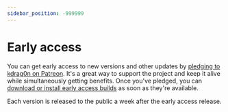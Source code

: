 ```yaml
---
sidebar_position: -999999
---
```


# Early access

You can get early access to new versions and other updates by [pledging to kdrag0n on Patreon](https://patreon.com/kdrag0n). It's a great way to support the project and keep it alive while simultaneously getting benefits. Once you've pledged, you can [download or install early access builds](https://kdrag0n.dev/patreon) as soon as they're available.

Each version is released to the public a week after the early access release.
